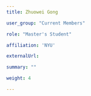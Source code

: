 ```yaml
---
title: Zhuowei Gong

user_group: "Current Members"

role: "Master's Student"

affiliation: 'NYU'

externalUrl: 

summary: ""

weight: 4

---
```



